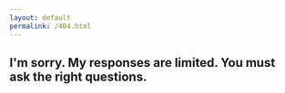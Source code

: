 ```yaml
---
layout: default
permalink: /404.html
---
```


## I'm sorry. My responses are limited. You must ask the right questions.

